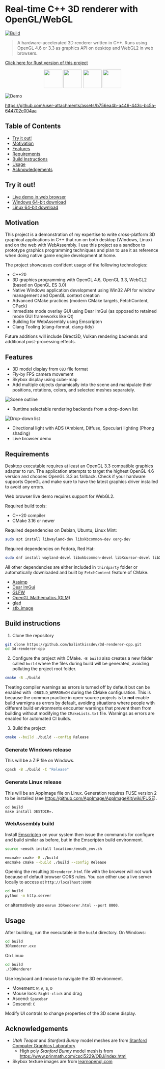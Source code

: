 # Real-time C++ 3D renderer with OpenGL/WebGL

[![Build](https://github.com/balintkissdev/3d-renderer-cpp/actions/workflows/main.yml/badge.svg)](https://github.com/balintkissdev/3d-renderer-cpp/actions/workflows/main.yml)

> A hardware-accelerated 3D renderer written in C++. Runs using OpenGL 4.6 or 3.3 as
graphics API on desktop and WebGL2 in web browsers.

[Click here for Rust version of this project](https://github.com/balintkissdev/3d-renderer-rust)

<p align="center">
  <img src="doc/img/cpp_logo.svg" height="60"/>
  <img src="doc/img/OpenGL_RGB_June16.svg" height="60"/>
  <img src="doc/img/WebGL_RGB_June16.svg" height="60"/>
  <img src="doc/img/web-assembly-logo.png" height="60"/>
</p>

![Demo](doc/img/demo.png)

https://github.com/user-attachments/assets/b756ea4b-a449-443c-bc5a-644702e004aa

## Table of Contents

- [Try it out!](#try-it-out)
- [Motivation](#motivation)
- [Features](#features)
- [Requirements](#requirements)
- [Build Instructions](#build-instructions)
- [Usage](#usage)
- [Acknowledgements](#acknowledgements)

## Try it out!

- [Live demo in web browser](https://www.balintkissdev.com/3d-renderer-cpp)
- [Windows 64-bit download](https://github.com/balintkissdev/3d-renderer-cpp/releases/download/0.2.0/3DRenderer-0.2.0-win64.zip)
- [Linux 64-bit download](https://github.com/balintkissdev/3d-renderer-cpp/releases/download/0.2.0/3DRenderer-0.2.0-linux-x86_64.AppImage)

## Motivation

This project is a demonstration of my expertise to write cross-platform 3D
graphical applications in C++ that run on both desktop (Windows, Linux) and on
the web with WebAssembly.
I use this project as a sandbox to prototype graphics programming techniques
and plan to use it as reference when doing native game engine development
at home.

The project showcases confident usage of the following technologies:

- C++20
- 3D graphics programming with OpenGL 4.6, OpenGL 3.3, WebGL2 (based on OpenGL ES 3.0)
- Native Windows application development using Win32 API for window management and OpenGL context creation
- Advanced CMake practices (modern CMake targets, FetchContent, CPack)
- Immediate mode overlay GUI using Dear ImGui (as opposed to retained mode GUI frameworks like Qt)
- Building for WebAssembly using Emscripten
- Clang Tooling (clang-format, clang-tidy)


Future additions will include Direct3D, Vulkan rendering backends and additional post-processing effects.

## Features

- 3D model display from `OBJ` file format
- Fly-by FPS camera movement
- Skybox display using cube-map
- Add multiple objects dynamically into the scene and manipulate their
  positions, rotations, colors, and selected meshes separately.

![Scene outline](doc/img/outline.png)

- Runtime selectable rendering backends from a drop-down list

![Drop-down list](doc/img/dropdown.png)

- Directional light with ADS (Ambient, Diffuse, Specular) lighting (Phong shading)
- Live browser demo

## Requirements

Desktop executable requires at least an OpenGL 3.3 compatible graphics adapter
to run. The application attempts to target the highest OpenGL 4.6 version and
chooses OpenGL 3.3 as fallback. Check if your hardware supports OpenGL and make
sure to have the latest graphics driver installed to avoid any errors.

Web browser live demo requires support for WebGL2.

Required build tools:

- C++20 compiler
- CMake 3.16 or newer

Required dependencies on Debian, Ubuntu, Linux Mint:

```sh
sudo apt install libwayland-dev libxkbcommon-dev xorg-dev
```

Required dependencies on Fedora, Red Hat:

```sh
sudo dnf install wayland-devel libxkbcommon-devel libXcursor-devel libXi-devel libXinerama-devel libXrandr-devel
```

All other dependencies are either included in `thirdparty` folder or automatically downloaded and built by `FetchContent` feature of CMake.

- [Assimp](https://assimp.org/)
- [Dear ImGui](https://github.com/ocornut/imgui)
- [GLFW](glfw.org)
- [OpenGL Mathematics (GLM)](https://github.com/g-truc/glm)
- [glad](https://gen.glad.sh/)
- [stb_image](https://github.com/nothings/stb/blob/master/stb_image.h)

## Build instructions

1. Clone the repository

```sh
git clone https://github.com/balintkissdev/3d-renderer-cpp.git
cd 3d-renderer-cpp
```

2. Configure the project with CMake. `-B build` also creates a new folder
   called `build` where the files during build will be generated, avoiding
   polluting the project root folder.

```sh
cmake -B ./build
```

Treating compiler warnings as errors is turned off by default
but can be enabled with `-DBUILD_WERROR=ON` during the CMake configuration.
This is because the common practice in open-source projects is to **not** enable
build warnigns as errors by default, avoiding situations where people with
different build environments encounter warnings that prevent them from building
without modifying the `CMakeLists.txt` file. Warnings as errors are enabled for
automated CI builds.

3. Build the project

```sh
cmake --build ./build --config Release
```

### Generate Windows release

This will be a ZIP file on Windows.

```sh
cpack -B ./build -C "Release"
```

### Generate Linux release

This will be an AppImage file on Linux. Generation requires FUSE version 2 to
be installed (see https://github.com/AppImage/AppImageKit/wiki/FUSE).

```
cd build
make install DESTDIR=.
```

### WebAssembly build

Install
[Emscripten](https://emscripten.org/docs/getting_started/downloads.html) on
your system then issue the commands for configure and build similar as before,
but in the Emscripten build environment.

```sh
source <emsdk install location>/emsdk_env.sh

emcmake cmake -B ./build
emcmake cmake --build ./build --config Release
```

Opening the resulting `3Drenderer.html` file with the browser will not work because of
default browser CORS rules. You can either use a live server locally to access
at `http://localhost:8000`

```sh
cd build
python -m http.server
```

or alternatively use `emrun 3DRenderer.html --port 8000`.

## Usage

After building, run the executable in the `build` directory. On Windows:

```cmd
cd build
3DRenderer.exe
```

On Linux:

```cmd
cd build
./3DRenderer
```

Use keyboard and mouse to navigate the 3D environment.

- Movement: `W`, `A`, `S`, `D`
- Mouse look: `Right-click` and drag
- Ascend: `Spacebar`
- Descend: `C`

Modify UI controls to change properties of the 3D scene display.

## Acknowledgements

- *Utah Teapot* and *Stanford Bunny* model meshes are from [Stanford Computer Graphics Laboratory](https://graphics.stanford.edu/)
    - High poly *Stanford Bunny* model mesh is from https://www.prinmath.com/csci5229/OBJ/index.html
- Skybox texture images are from [learnopengl.com](https://learnopengl.com/Advanced-OpenGL/Cubemaps)
